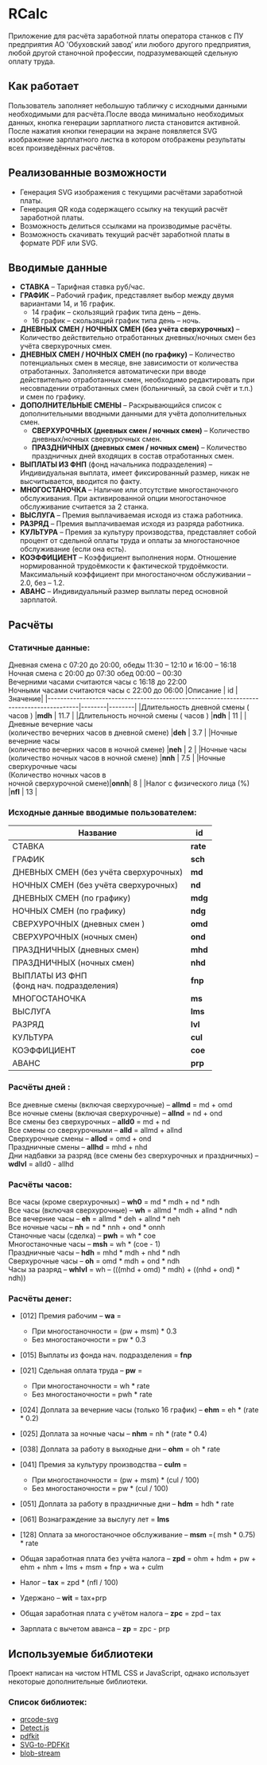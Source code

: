 # RCalc
Приложение для расчёта заработной платы оператора станков с ПУ предприятия АО 'Обуховский завод’ или любого другого предприятия, любой другой станочной профессии, подразумевающей сдельную оплату труда.

## Как работает
Пользователь заполняет небольшую табличку с исходными данными необходимыми для расчёта.После ввода минимально необходимых данных, кнопка генерации зарплатного листа становится активной.
После нажатия кнопки генерации на экране появляется SVG изображение зарплатного листка в котором отображены результаты всех произведённых расчётов.

## Реализованные возможности
 - Генерация SVG изображения с текущими расчётами заработной платы.
 - Генерация QR кода содержащего ссылку на текущий расчёт заработной платы.
 - Возможность делиться ссылками на производимые расчёты.
 - Возможность скачивать текущий расчёт заработной платы в формате PDF или SVG.

## Вводимые данные
+ __СТАВКА__  – Тарифная ставка руб/час.
+ __ГРАФИК__ – Рабочий график, представляет выбор между двумя вариантами 14, и 16 график.
	- 14 график – скользящий график типа  день – день.
	- 16 график – скользящий график типа  день – ночь.
+ __ДНЕВНЫХ СМЕН / НОЧНЫХ СМЕН (без учёта сверхурочных)__ – Количество действительно отработанных дневных/ночных смен без учёта сверхурочных  смен.
+ __ДНЕВНЫХ СМЕН / НОЧНЫХ СМЕН (по графику)__ – Количество потенциальных смен в месяце, вне зависимости от количества отработанных. Заполняется автоматически при вводе действительно отработанных смен, необходимо редактировать при несовпадении отработанных смен (больничный, за свой счёт и т.п.) и смен по графику.
+ __ДОПОЛНИТЕЛЬНЫЕ СМЕНЫ__ – Раскрывающийся список с дополнительными вводными данными для учёта дополнительных смен.
	- __СВЕРХУРОЧНЫХ (дневных смен / ночных смен)__ – Количество дневных/ночных сверхурочных смен.
	- __ПРАЗДНИЧНЫХ (дневных смен / ночных смен)__ – Количество праздничных дней входящих в состав отработанных смен.
+ __ВЫПЛАТЫ ИЗ ФНП__ (фонд начальника подразделения) – Индивидуальная выплата, имеет фиксированный размер, никак не высчитывается, вводится по факту.
+ __МНОГОСТАНОЧКА__ – Наличие или отсутствие многостаночного обслуживания. При активированной опции многостаночное обслуживание считается за 2 станка.
+ __ВЫСЛУГА__ – Премия выплачиваемая исходя из стажа работника.
+ __РАЗРЯД__ – Премия выплачиваемая исходя из разряда работника.
+ __КУЛЬТУРА__ – Премия за культуру производства, представляет собой процент от сдельной оплаты труда и оплаты за многостаночное обслуживание (если она есть).
+ __КОЭФФИЦИЕНТ__ – Коэффициент выполнения норм. Отношение нормированной трудоёмкости к фактической трудоёмкости. Максимальный коэффициент при многостаночном обслуживании – 2.0, без – 1.2.
+ __АВАНС__ – Индивидуальный размер выплаты перед основной зарплатой.

## Расчёты

### Статичные данные:
Дневная смена с 07:20 до 20:00, обеды 11:30 – 12:10 и 16:00 – 16:18\
Ночная смена с 20:00 до 07:30 обед 00:00 – 00:30\
Вечерними часами считаются часы с 16:18 до 22:00\
Ночными часами считаются часы с 22:00 до 06:00
|Описание                                                                                |   id   |Значение|
|----------------------------------------------------------------------------------------|--------|--------|
|Длительность дневной смены ( часов )                                                    |__mdh__ |   11.7 |
|Длительность ночной смены ( часов )                                                     |__ndh__ |   11   |
|Дневные вечерние часы <br> (количество вечерних часов в дневной смене)                  |__deh__ |   3.7  |
|Ночные вечерние часы <br> (количество вечерних часов в ночной смене)                    |__neh__ |   2    |
|Ночные часы <br> (количество ночных часов в ночной смене)                               |__nnh__ |   7.5  |
|Ночные сверхурочные часы <br> (Количество ночных часов в <br> ночной сверхурочной смене)|__onnh__|   8    |
|Налог с физического лица (%)                                                            |__nfl__ |   13   |

### Исходные данные вводимые пользователем:
|Название                                     |   id   |
|---------------------------------------------|--------|
|СТАВКА                                       |__rate__|
|ГРАФИК                                       |__sch__ |
|ДНЕВНЫХ СМЕН (без учёта сверхурочных)        |__md__  |
|НОЧНЫХ СМЕН (без учёта сверхурочных)         |__nd__  |
|ДНЕВНЫХ СМЕН (по графику)                    |__mdg__ |
|НОЧНЫХ СМЕН (по графику)                     |__ndg__ |
|СВЕРХУРОЧНЫХ (дневных смен )                 |__omd__ |
|СВЕРХУРОЧНЫХ (ночных смен)                   |__ond__ |
|ПРАЗДНИЧНЫХ (дневных смен)                   |__mhd__ |
|ПРАЗДНИЧНЫХ (ночных смен)                    |__nhd__ |
|ВЫПЛАТЫ ИЗ ФНП <br> (фонд нач. подразделения)|__fnp__ |
|МНОГОСТАНОЧКА                                |__ms__  |
|ВЫСЛУГА                                      |__lms__ |
|РАЗРЯД                                       |__lvl__ |
|КУЛЬТУРА                                     |__cul__ |
|КОЭФФИЦИЕНТ                                  |__coe__ |
|АВАНС                                        |__prp__ |

### Расчёты дней :
Все дневные смены (включая сверхурочные) – __allmd__ = md + omd\
Все ночные смены (включая сверхурочные) – __allnd__ = nd + ond\
Все смены без сверхурочных – __alld0__ = md + nd\
Все смены со сверхурочными – __alld__ = allmd + allnd\
Сверхурочные смены – __allod__ = omd + ond\
Праздничные смены – __allhd__ = mhd + nhd\
Дни надбавки за разряд (все смены без сверхурочных и праздничных) – __wdlvl__ = alld0 - allhd

### Расчёты часов:
Все часы (кроме сверхурочных) – __wh0__ = md * mdh + nd * ndh\
Все часы (включая сверхурочные) – __wh__ = allmd * mdh + allnd * ndh\
Все вечерние часы – __eh__ = allmd * deh + allnd * neh\
Все ночные часы – __nh__ = nd * nnh + ond * onnh\
Станочные часы (сделка) – __pwh__ = wh * coe\
Многостаночные часы – __msh__ = wh * (coe - 1)\
Праздничные часы – __hdh__ = mhd * mdh + nhd * ndh\
Сверхурочные часы – __oh__ = omd * mdh + ond * ndh\
Часы за разряд – __whlvl__ = wh – (((mhd + omd) * mdh) + ((nhd + ond) * ndh))

### Расчёты денег: 
- [012] Премия рабочим – __wa__ = 
	+ При многостаночности  = (pw + msm) * 0.3
	+ Без многостаночности = pw * 0.3
- [015] Выплаты из фонда нач. подразделения = __fnp__
- [021] Сдельная оплата труда – __pw__ =
	+ При многостаночности = wh * rate
	+ Без многостаночности = pwh * rate
- [024] Доплата за вечерние часы (только 16 график) – __ehm__ = eh * (rate * 0.2)
- [025] Доплата за ночные часы – __nhm__ = nh * (rate * 0.4)
- [038] Доплата за работу в выходные дни – __ohm__ = oh * rate
- [041] Премия за культуру производства – __culm__ = 
	+ При многостаночности  = (pw + msm) * (cul / 100)
	+ Без многостаночности = pw * (cul / 100)
- [051] Доплата за работу в праздничные дни – __hdm__ = hdh * rate
- [061] Вознаграждение за выслугу лет = __lms__
- [128] Оплата за многостаночное обслуживание – __msm__ =( msh * 0.75) * rate

 - Общая заработная плата без учёта налога – __zpd__ = ohm + hdm + pw + ehm + nhm + lms + msm + fnp + wa + culm
 - Налог – __tax__ = zpd * (nfl / 100)
 - Удержано – __wit__ = tax+prp
 - Общая заработная плата с учётом налога – __zpc__ = zpd – tax
 - Зарплата с вычетом аванса – __zp__ = zpc - prp

## Используемые библиотеки
Проект написан на чистом HTML CSS и JavaScript, однако использует некоторые дополнительные библиотеки.
### Список библиотек:
 - [qrcode-svg](https://github.com/papnkukn/qrcode-svg)
 - [Detect.js](https://github.com/darcyclarke/Detect.js)
 - [pdfkit](https://github.com/foliojs/pdfkit)
 - [SVG-to-PDFKit](https://github.com/alafr/SVG-to-PDFKit)
 - [blob-stream](https://github.com/devongovett/blob-stream)
